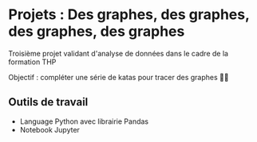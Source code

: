 # Projets : Des graphes, des graphes, des graphes, des graphes

Troisième projet validant d'analyse de données dans le cadre de la formation THP  

Objectif : compléter une série de katas pour tracer des graphes  🥋🥋


## Outils de travail

- Language Python avec librairie Pandas
- Notebook Jupyter
